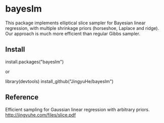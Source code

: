 # bayeslm
This package implements elliptical slice sampler for Bayesian linear regression, with multiple shrinkage priors (horseshoe, Laplace and ridge). Our approach is much more efficient than regular Gibbs sampler.

## Install
install.packages("bayeslm")

or

library(devtools)
install_github("JingyuHe/bayeslm")

## Reference
Efficient sampling for Gaussian linear regression with arbitrary priors. http://jingyuhe.com/files/slice.pdf

